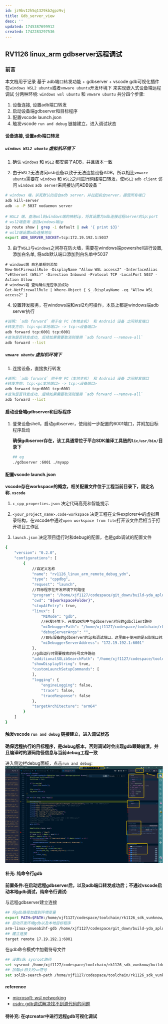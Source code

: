 ```yaml
---
id: jz9bv12h5q1329kb2gpz9vj
title: Gdb_server_view
desc: ''
updated: 1745387699912
created: 1742283297536
---
```


## RV1126 linux_arm gdbserver远程调试

### 前言

本文档用于记录 基于 adb端口转发功能 + gdbserver + vscode gdb可视化插件 在`windows WSL2 ubuntu`或者`vmware ubuntu`开发环境下 来实现嵌入式设备端远程调试
分两种环境: `windows wsl ubuntu` 和 `vmware ubuntu`
共分四个步骤:

1. 设备连接, 设置adb端口转发
2. 启动设备端gdbserver和目标程序
3. 配置vscode launch.json
4. 触发vscode `run and debug` 链接建立，进入调试状态

#### 设备连接, 设置adb端口转发

##### `windows WSL2 ubuntu` 虚拟机环境下

1. 确认 `windows` 和 `WSL2` 都安装了ADB，并且版本一致

2. 由于`WSL2`无法访问usb设备以致于无法连接设备ADB，所以相比`vmware ubuntu`需要在 `windows` 和 `WSL2`之间进行网络端口转发，使`WSL2` `adb client` 访问 `windows` `adb server`来间接访问ADB设备 ``

```bash
# windows 端，杀死默认的后台adb server，并拉起前台server，接受所有端口
adb kill-server
adb -a -P 5037 nodaemon server

# WSL2 端，查询wsl到windows端的映射ip，将其设置为adb连接远程server的ip:port
# wsl2端查询 返回windows端ip
ip route show | grep -i default | awk '{ print $3}'
# wsl2端设置adb连接地址
export ADB_SERVER_SOCKET=tcp:172.19.192.1:5037
```

3. 由于`WSL2`与`windows`之间存在防火墙，需要在windows端powershell进行设置,添加白名单, 将adb默认端口添加到白名单中5037

```batch
# windows端 白名单规则添加
New-NetFirewallRule -DisplayName "Allow WSL access2" -InterfaceAlias "vEthernet (WSL)" -Direction Inbound -Protocol TCP -LocalPort 5037 -Action Allow
# windows端 查询确认是否添加成功
Get-NetFirewallRule | Where-Object { $_.DisplayName -eq "Allow WSL access2" }
```

4. 设置转发服务，在windows端和wsl2均可操作，本质上都是windows端adb server执行

```bash
#说明: `adb forward` 用于在 PC（本地主机） 和 Android 设备 之间转发端口
#转发方向: tcp:<pc本地端口> -> tcp:<设备端口>
adb forward tcp:6001 tcp:6001
#查询是否转发成功, 后续如果需要取消则使用 `adb forward --remove-all`
adb forward --list
```

##### `vmware ubuntu` 虚拟机环境下

1. 连接设备，直接执行转发

```bash
#说明: `adb forward` 用于在 PC（本地主机） 和 Android 设备 之间转发端口
#转发方向: tcp:<pc本地端口> -> tcp:<设备端口>
adb forward tcp:6001 tcp:6001
#查询是否转发成功, 后续如果需要取消则使用 `adb forward --remove-all`
adb forward --list
```

#### 启动设备端gdbserver和目标程序

1. 登录设备shell，启动gdbserver，使用前一步配置的6001端口，并附加目标程序启动

    **确保gdbserver存在，该工具通常位于平台SDK编译工具链的`lic/usr/bin/`目录下**

    ```bash
    ## eg
    ./gdbserver :6001 ./myapp
    ```

#### 配置vscode launch.json

**vscode存在workspace的概念，相关配置文件位于工程当前目录下，固定名称`.vscode`**

1. `c_cpp_properties.json` 决定代码高亮和智能提示

2. `<your_project_name>.code-workspace` 决定工程在文件explorer中的虚拟目录结构，在vscode中通过`open workspace from file`打开该文件后相当于打开项目工作区

3. `launch.json` 决定项目运行时和debug的配置，也是gdb调试的配置文件

```bash
{
    "version": "0.2.0",
    "configurations": [
        {
            //自定义名称
            "name": "rv1126_linux_arm_remote_debug_ydn",
            "type": "cppdbg",
            "request": "launch",
            //目标程序在开发环境下的路径
            "program": "/home/xjf1127/codespace/git_down/build-yda_aplus-rk1126_arm_linux-Debug/ydn-rk",
            "cwd": "${workspaceFolder}",
            "stopAtEntry": true,
            "linux": {
                "MIMode": "gdb",
                //开发环境下，开发SDK包中与gdbserver对应的gdbclient路径
                "miDebuggerPath": "/home/xjf1127/codespace/toolchain/rk1126_sdk_vunknow/compiler2/gcc-arm-8.3-2019.03-x86_64-arm-linux-gnueabihf/bin/arm-linux-gnueabihf-gdb",
                "debugServerArgs": "",
                //目标设备的gdbserver的ip和调试端口，这里由于使用的是adb端口转发，所以填写本地主机ip
                "miDebuggerServerAddress": "172.19.192.1:6001"
            },
            //gdb运行时需要搜索的符号文件路径
            "additionalSOLibSearchPath": "/home/xjf1127/codespace/toolchain/rk1126_sdk_vunknow/qt5/qt5base-5.14.2/lib;home/xjf1127/codespace/toolchain/rk1126_sdk_vunknow/compiler/gcc-arm-8.3-2019.03-x86_64-arm-linux-gnueabihf/arm-linux-gnueabihf/**;/home/xjf1127/codespace/toolchain/rk1126_sdk_vunknow/buildroot/host/arm-buildroot-linux-gnueabihf/sysroot/**",
            "showDisplayString": true,
            "customLaunchSetupCommands": [
            ],
            "logging": {
                "engineLogging": false,
                "trace": false, 
                "traceResponse": false 
            },
            "targetArchitecture": "arm64"
        }
    ]
}
```

#### 触发vscode `run and debug` 链接建立，进入调试状态

**确保远程执行的目标程序，是debug版本，否则调试时会出现gdb跟踪崩溃，并且编译时的源码路径信息与当前debug工程一致**

进入侧边栏debug面板，点击`run and debug`:
![alt text](image-11.png)

#### 补充: 纯命令行gdb

**前置条件:在启动远程gdbserver后，以及adb端口转发成功后；不通过vscode启动本地gdb调试，纯命令行调试:**

与远程gdbserver建立连接

```bash
## 将gdb路径加载到环境变量
export PATH=$PATH:/home/xjf1127/codespace/toolchain/rk1126_sdk_vunknow/compiler2/gcc-arm-8.3-2019.03-x86_64-arm-linux-gnueabihf/bin
## 启动开发环境gdb以及本地目标程序
arm-linux-gnueabihf-gdb /home/xjf1127/codespace/git_down/build-yda_aplus-rk1126_arm_linux-Debug/ydn-rk
## 建立连接
target remote 17.19.192.1:6001
```

在gdb命令模式中加载符号文件

```bash
## 设置sdk sysroot路径
set sysroot /home/xjf1127/codespace/toolchain/rk1126_sdk_vunknow/buildroot/host/arm-buildroot-linux-gnueabihf/sysroot
## 加载qt相关的so符号
set solib-search-path /home/xjf1127/codespace/toolchain/rk1126_sdk_vunknow/qt5/qt5base-5.14.2/lib

```

#### reference

- [microsoft: wsl networking](https://learn.microsoft.com/zh-cn/windows/wsl/networking)
- [csdn: gdb调试解决找不到源代码的问题](https://blog.csdn.net/albertsh/article/details/107437084)

#### 待补充: 在qtcreator中进行远程gdb可视化调试
